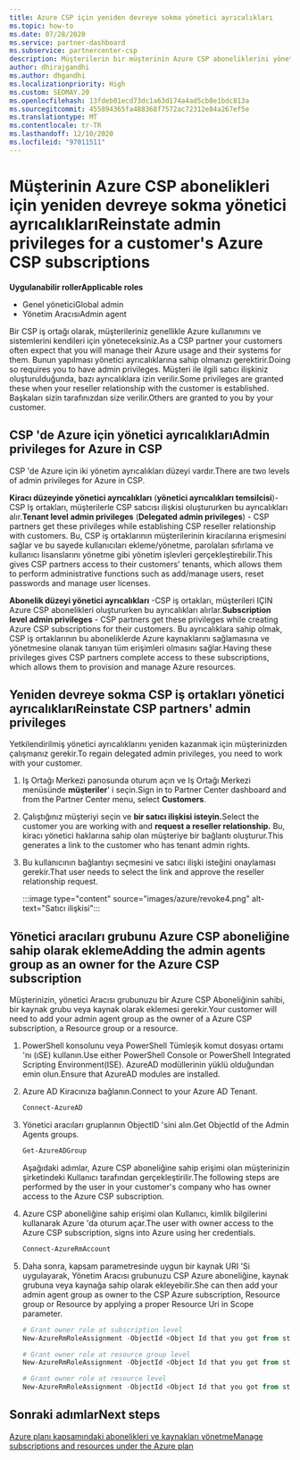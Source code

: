 ```yaml
---
title: Azure CSP için yeniden devreye sokma yönetici ayrıcalıkları
ms.topic: how-to
ms.date: 07/28/2020
ms.service: partner-dashboard
ms.subservice: partnercenter-csp
description: Müşterilerin bir müşterinin Azure CSP aboneliklerini yönetmeye yardımcı olması için, ortağın yönetici ayrıcalıklarını yeniden devreye sokmasını nasıl sağlayacağınızı öğrenin.
author: dhirajgandhi
ms.author: dhgandhi
ms.localizationpriority: High
ms.custom: SEOMAY.20
ms.openlocfilehash: 13fdeb01ecd73dc1a63d174a4ad5cb8e1bdc813a
ms.sourcegitcommit: 455894365fa488368f7572ac72312e84a267ef5e
ms.translationtype: MT
ms.contentlocale: tr-TR
ms.lasthandoff: 12/10/2020
ms.locfileid: "97011511"
---
```

# <a name="reinstate-admin-privileges-for-a-customers-azure-csp-subscriptions"></a><span data-ttu-id="93a5a-103">Müşterinin Azure CSP abonelikleri için yeniden devreye sokma yönetici ayrıcalıkları</span><span class="sxs-lookup"><span data-stu-id="93a5a-103">Reinstate admin privileges for a customer's Azure CSP subscriptions</span></span>  

<span data-ttu-id="93a5a-104">**Uygulanabilir roller**</span><span class="sxs-lookup"><span data-stu-id="93a5a-104">**Applicable roles**</span></span>

- <span data-ttu-id="93a5a-105">Genel yönetici</span><span class="sxs-lookup"><span data-stu-id="93a5a-105">Global admin</span></span>
- <span data-ttu-id="93a5a-106">Yönetim Aracısı</span><span class="sxs-lookup"><span data-stu-id="93a5a-106">Admin agent</span></span>

<span data-ttu-id="93a5a-107">Bir CSP iş ortağı olarak, müşterileriniz genellikle Azure kullanımını ve sistemlerini kendileri için yöneteceksiniz.</span><span class="sxs-lookup"><span data-stu-id="93a5a-107">As a CSP partner your customers often expect that you will manage their Azure usage and their systems for them.</span></span> <span data-ttu-id="93a5a-108">Bunun yapılması yönetici ayrıcalıklarına sahip olmanızı gerektirir.</span><span class="sxs-lookup"><span data-stu-id="93a5a-108">Doing so requires you to have admin privileges.</span></span> <span data-ttu-id="93a5a-109">Müşteri ile ilgili satıcı ilişkiniz oluşturulduğunda, bazı ayrıcalıklara izin verilir.</span><span class="sxs-lookup"><span data-stu-id="93a5a-109">Some privileges are granted these when your reseller relationship with the customer is established.</span></span> <span data-ttu-id="93a5a-110">Başkaları sizin tarafınızdan size verilir.</span><span class="sxs-lookup"><span data-stu-id="93a5a-110">Others are granted to you by your customer.</span></span>

## <a name="admin-privileges-for-azure-in-csp"></a><span data-ttu-id="93a5a-111">CSP 'de Azure için yönetici ayrıcalıkları</span><span class="sxs-lookup"><span data-stu-id="93a5a-111">Admin privileges for Azure in CSP</span></span>

<span data-ttu-id="93a5a-112">CSP 'de Azure için iki yönetim ayrıcalıkları düzeyi vardır.</span><span class="sxs-lookup"><span data-stu-id="93a5a-112">There are two levels of admin privileges for Azure in CSP.</span></span>

<span data-ttu-id="93a5a-113">**Kiracı düzeyinde yönetici ayrıcalıkları** (**yönetici ayrıcalıkları temsilcisi**)-CSP Iş ortakları, müşterilerle CSP satıcısı ilişkisi oluştururken bu ayrıcalıkları alır.</span><span class="sxs-lookup"><span data-stu-id="93a5a-113">**Tenant level admin privileges** (**Delegated admin privileges**) -  CSP partners get these privileges while establishing CSP reseller relationship with customers.</span></span> <span data-ttu-id="93a5a-114">Bu, CSP iş ortaklarının müşterilerinin kiracılarına erişmesini sağlar ve bu sayede kullanıcıları ekleme/yönetme, parolaları sıfırlama ve kullanıcı lisanslarını yönetme gibi yönetim işlevleri gerçekleştirebilir.</span><span class="sxs-lookup"><span data-stu-id="93a5a-114">This gives CSP partners access to their customers' tenants, which allows them to perform administrative functions such as add/manage users, reset passwords and manage user licenses.</span></span>

<span data-ttu-id="93a5a-115">**Abonelik düzeyi yönetici ayrıcalıkları** -CSP iş ortakları, müşterileri IÇIN Azure CSP abonelikleri oluştururken bu ayrıcalıkları alırlar.</span><span class="sxs-lookup"><span data-stu-id="93a5a-115">**Subscription level admin privileges** - CSP partners get these privileges while creating Azure CSP subscriptions for their customers.</span></span> <span data-ttu-id="93a5a-116">Bu ayrıcalıklara sahip olmak, CSP iş ortaklarının bu aboneliklerde Azure kaynaklarını sağlamasına ve yönetmesine olanak tanıyan tüm erişimleri olmasını sağlar.</span><span class="sxs-lookup"><span data-stu-id="93a5a-116">Having these privileges gives CSP partners complete access to these subscriptions, which allows them to provision and manage Azure resources.</span></span>

## <a name="reinstate-csp-partners-admin-privileges"></a><span data-ttu-id="93a5a-117">Yeniden devreye sokma CSP iş ortakları yönetici ayrıcalıkları</span><span class="sxs-lookup"><span data-stu-id="93a5a-117">Reinstate CSP partners' admin privileges</span></span>

<span data-ttu-id="93a5a-118">Yetkilendirilmiş yönetici ayrıcalıklarını yeniden kazanmak için müşterinizden çalışmanız gerekir.</span><span class="sxs-lookup"><span data-stu-id="93a5a-118">To regain delegated admin privileges, you need to work with your customer.</span></span>

1. <span data-ttu-id="93a5a-119">Iş Ortağı Merkezi panosunda oturum açın ve Iş Ortağı Merkezi menüsünde **müşteriler**' i seçin.</span><span class="sxs-lookup"><span data-stu-id="93a5a-119">Sign in to Partner Center dashboard and from the Partner Center menu, select **Customers**.</span></span>

2. <span data-ttu-id="93a5a-120">Çalıştığınız müşteriyi seçin ve **bir satıcı ilişkisi isteyin.**</span><span class="sxs-lookup"><span data-stu-id="93a5a-120">Select the customer you are working with and **request a reseller relationship.**</span></span> <span data-ttu-id="93a5a-121">Bu, kiracı yönetici haklarına sahip olan müşteriye bir bağlantı oluşturur.</span><span class="sxs-lookup"><span data-stu-id="93a5a-121">This generates a link to the customer who has tenant admin rights.</span></span>

3. <span data-ttu-id="93a5a-122">Bu kullanıcının bağlantıyı seçmesini ve satıcı ilişki isteğini onaylaması gerekir.</span><span class="sxs-lookup"><span data-stu-id="93a5a-122">That user needs to select the link and approve the reseller relationship request.</span></span>

   :::image type="content" source="images/azure/revoke4.png" alt-text="Satıcı ilişkisi":::

## <a name="adding-the-admin-agents-group-as-an-owner-for-the-azure-csp-subscription"></a><span data-ttu-id="93a5a-124">Yönetici aracıları grubunu Azure CSP aboneliğine sahip olarak ekleme</span><span class="sxs-lookup"><span data-stu-id="93a5a-124">Adding the admin agents group as an owner for the Azure CSP subscription</span></span>

<span data-ttu-id="93a5a-125">Müşterinizin, yönetici Aracısı grubunuzu bir Azure CSP Aboneliğinin sahibi, bir kaynak grubu veya kaynak olarak eklemesi gerekir.</span><span class="sxs-lookup"><span data-stu-id="93a5a-125">Your customer will need to add your admin agent group as the owner of a Azure CSP subscription, a Resource group or a resource.</span></span> 

1. <span data-ttu-id="93a5a-126">PowerShell konsolunu veya PowerShell Tümleşik komut dosyası ortamı 'nı (ıSE) kullanın.</span><span class="sxs-lookup"><span data-stu-id="93a5a-126">Use either PowerShell Console or PowerShell Integrated Scripting Environment(ISE).</span></span> <span data-ttu-id="93a5a-127">AzureAD modüllerinin yüklü olduğundan emin olun.</span><span class="sxs-lookup"><span data-stu-id="93a5a-127">Ensure that AzureAD modules are installed.</span></span>

2. <span data-ttu-id="93a5a-128">Azure AD Kiracınıza bağlanın.</span><span class="sxs-lookup"><span data-stu-id="93a5a-128">Connect to your Azure AD Tenant.</span></span>

   ```powershell
   Connect-AzureAD
   ```

3. <span data-ttu-id="93a5a-129">Yönetici aracıları gruplarının ObjectID 'sini alın.</span><span class="sxs-lookup"><span data-stu-id="93a5a-129">Get ObjectId of the Admin Agents groups.</span></span>

   ```powershell
   Get-AzureADGroup
   ```
   <span data-ttu-id="93a5a-130">Aşağıdaki adımlar, Azure CSP aboneliğine sahip erişimi olan müşterinizin şirketindeki Kullanıcı tarafından gerçekleştirilir.</span><span class="sxs-lookup"><span data-stu-id="93a5a-130">The following steps are performed by the user in your customer's company who has owner access to the Azure CSP subscription.</span></span>

4. <span data-ttu-id="93a5a-131">Azure CSP aboneliğine sahip erişimi olan Kullanıcı, kimlik bilgilerini kullanarak Azure 'da oturum açar.</span><span class="sxs-lookup"><span data-stu-id="93a5a-131">The user with owner access to the Azure CSP subscription, signs into Azure using her credentials.</span></span>

   ```powershell
   Connect-AzureRmAccount
   ```

5. <span data-ttu-id="93a5a-132">Daha sonra, kapsam parametresinde uygun bir kaynak URI 'Si uygulayarak, Yönetim Aracısı grubunuzu CSP Azure aboneliğine, kaynak grubuna veya kaynağa sahip olarak ekleyebilir.</span><span class="sxs-lookup"><span data-stu-id="93a5a-132">She can then add your admin agent group as owner to the CSP Azure subscription, Resource group or Resource by applying a proper Resource Uri in Scope parameter.</span></span> 

    ```powershell
    # Grant owner role at subscription level
    New-AzureRmRoleAssignment -ObjectId <Object Id that you got from step 3> -RoleDefinitionName Owner -Scope "/subscriptions/<SubscriptionId of CSP subscription>"

    # Grant owner role at resource group level
    New-AzureRmRoleAssignment -ObjectId <Object Id that you got from step 3> -RoleDefinitionName Owner -Scope "/subscriptions/<SubscriptionId of CSP subscription>/resourceGroups/<Resource group name>"

    # Grant owner role at resource level
    New-AzureRmRoleAssignment -ObjectId <Object Id that you got from step 3> -RoleDefinitionName Owner -Scope "<Resource Uri>"
    ```

## <a name="next-steps"></a><span data-ttu-id="93a5a-133">Sonraki adımlar</span><span class="sxs-lookup"><span data-stu-id="93a5a-133">Next steps</span></span>

[<span data-ttu-id="93a5a-134">Azure planı kapsamındaki abonelikleri ve kaynakları yönetme</span><span class="sxs-lookup"><span data-stu-id="93a5a-134">Manage subscriptions and resources under the Azure plan</span></span>](azure-plan-manage.md)
